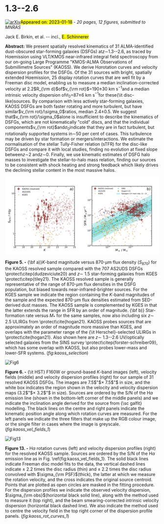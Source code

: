 <div class="macros" style="visibility:hidden;">
$\newcommand{\ensuremath}{}$
$\newcommand{\xspace}{}$
$\newcommand{\object}[1]{\texttt{#1}}$
$\newcommand{\farcs}{{.}''}$
$\newcommand{\farcm}{{.}'}$
$\newcommand{\arcsec}{''}$
$\newcommand{\arcmin}{'}$
$\newcommand{\ion}[2]{#1#2}$
$\newcommand{\textsc}[1]{\textrm{#1}}$
$\newcommand{\hl}[1]{\textrm{#1}}$
$\newcommand{\todo}[1]{{\color{red} ZZZ: #1}}$
$\newcommand{\thefigure}{\arabic{figure} (Cont.)}$
$\newcommand{\thefigure}{\arabic{figure}}$
$\newcommand{\thefigure}{A1 (Cont.)}$
$\newcommand{\thefigure}{\arabic{figure}}$
$\newcommand{\thefigure}{A1 (Cont.)}$
$\newcommand{\thefigure}{\arabic{figure}}$</div>

<div class="macros" style="visibility:hidden;">
$\newcommand{$\ensuremath$}{}$
$\newcommand{$\xspace$}{}$
$\newcommand{$\object$}[1]{\texttt{#1}}$
$\newcommand{$\farcs$}{{.}''}$
$\newcommand{$\farcm$}{{.}'}$
$\newcommand{$\arcsec$}{''}$
$\newcommand{$\arcmin$}{'}$
$\newcommand{$\ion$}[2]{#1#2}$
$\newcommand{$\textsc$}[1]{\textrm{#1}}$
$\newcommand{$\hl$}[1]{\textrm{#1}}$
$\newcommand{$\todo$}[1]{{\color{red} ZZZ: #1}}$
$\newcommand{$\thefigure$}{\arabic{figure} (Cont.)}$
$\newcommand{$\thefigure$}{\arabic{figure}}$
$\newcommand{$\thefigure$}{A1 (Cont.)}$
$\newcommand{$\thefigure$}{\arabic{figure}}$
$\newcommand{$\thefigure$}{A1 (Cont.)}$
$\newcommand{$\thefigure$}{\arabic{figure}}$</div>



<div id="title">

#  1.3--2.6

</div>
<div id="comments">

[![arXiv](https://img.shields.io/badge/arXiv-2301.05720-b31b1b.svg)](https://arxiv.org/abs/2301.05720)<mark>Appeared on: 2023-01-18</mark> - _20 pages, 12 figures, submitted to MNRAS_

</div>
<div id="authors">

Jack E. Birkin, et al. -- incl., <mark><mark>E. Schinnerer</mark></mark>

</div>
<div id="abstract">

**Abstract:** We present spatially resolved kinematics of 31 ALMA-identified dust-obscured star-forming galaxies (DSFGs) at$z$$\sim$1.3--2.6, as traced by H$\alpha$emission using VLT/KMOS near-infrared integral field spectroscopy from our on-going Large Programme "KMOS-ALMA Observations of Submillimetre Sources" (KAOSS). We derive H$\alpha$rotation curves and velocity dispersion profiles for the DSFGs. Of the 31 sources with bright, spatially extended H$\alpha$emission, 25 display rotation curves that are well fit by a Freeman disc model, enabling us to measure a median inclination-corrected velocity at 2.2$R_{\rm d}$of$v_{\rm rot}$$=$190$\pm$30 km s$^{-1}$and a median intrinsic velocity dispersion of$\sigma_0$$=$87$\pm$6 km s$^{-1}$for these{\it disc-like}sources. By comparison with less actively star-forming galaxies, KAOSS DSFGs are both faster rotating and more turbulent, but have similar$v_{\rm rot}/\sigma_0$ratios, median 2.4$\pm$0.5. We suggest that$v_{\rm rot}/\sigma_0$alone is insufficient to describe the kinematics of DSFGs, which are not kinematically "cold" discs, and that the individual components$v_{\rm rot}$and$\sigma_0$indicate that they are in fact turbulent, but rotationally supported systems in$\sim$50 per cent of cases. This turbulence may be driven by star formation or mergers/interactions. We estimate the normalisation of the stellar Tully-Fisher relation (sTFR) for the disc-like DSFGs and compare it with local studies, finding no evolution at fixed slope between$z$$\sim$2 and$z$$\sim$0. Finally, we use kinematic estimates of DSFG halo masses to investigate the stellar-to-halo mass relation, finding our sources to be consistent with shock heating and strong feedback which likely drives the declining stellar content in the most massive halos.

</div>

<div id="div_fig1">

<img src="tmp_2301.05720/./figures/K_S870.png" alt="Fig5.1" width="50%"/><img src="tmp_2301.05720/./figures/SFR_Mstar.png" alt="Fig5.2" width="50%"/>

**Figure 5. -** {\bf a)}$K$-band magnitude versus 870-$\mu$m flux density ($S_{870}$) for the KAOSS resolved sample compared with the 707 AS2UDS DSFGs \protect\citep{dudzeviciute20} and $z$$\sim$ 1.5 star-forming galaxies from KGES \protect\citep{tiley21}. The KAOSS resolved sample is generally representative of the range of 870-$\mu$m flux densities in the DSFG population, but biased towards near-infrared-brighter sources. For the KGES sample we indicate the region containing the $K$-band magnitudes of the sample and the expected 870-$\mu$m flux densities estimated from SED-derived dust masses. The KAOSS sample is complemented by KGES in that the latter extends the range in SFR by an order of magnitude. {\bf b)} Star-formation rate versus $M_\ast$ for the same samples, now also including six $z$$\sim$ 2.5 ULIRGs from \protect\cite{hogan21}. KAOSS probes sources that are approximately an order of magnitude more massive than KGES, and overlaps with the parameter range of the {\it Herschel}-selected ULIRGs in \protect\cite{hogan21}. Also shown here are $z$$\sim$ 1.3--2.6 UV/optically selected galaxies from the SINS survey \protect\citep{forster-schreiber09}, which has some overlap with KAOSS, but also probes lower-mass and lower-SFR systems. (*fig:kaoss_selection*)

</div>
<div id="div_fig2">

<img src="tmp_2301.05720/./figures/kaoss_vel_fields_sigma_01_Ha.png" alt="Fig6" width="100%"/>

**Figure 6. -** {\it HST} F160W or ground-based $K$-band images (left), velocity fields (middle) and velocity dispersion profiles (right) for our sample of 31 resolved KAOSS DSFGs. The images are 7.5$"$$\times$ 7.5$"$ in size, and the white box indicates the region shown in the velocity and velocity dispersion maps (3.2$"$$\times$ 3.2$"$ in size). Sources are ordered by the S/N of the H$\alpha$ emission line (shown in the bottom-left corner of the middle panels) and we indicate the inclination angle derived for the source from {\sc galfit} modelling. The black lines on the centre and right panels indicate the kinematic position angle along which rotation curves are measured. For the left panels we indicate the three filters that make up the RGB colour image, or the single filter in cases where the image is greyscale. (*fig:kaoss_vel_fields_1*)

</div>
<div id="div_fig3">

<img src="tmp_2301.05720/./figures/kaoss_rot_curves_vel_fields_01_Ha.png" alt="Fig13" width="100%"/>

**Figure 13. -** H$\alpha$ rotation curves (left) and velocity dispersion profiles (right) for the resolved KAOSS sample. Sources are ordered by the S/N of the H$\alpha$ emission line as in Fig. \ref{fig:kaoss_vel_fields_1}. The solid black lines indicate Freeman disc model fits to the data, the vertical dashed lines indicate $\pm$ 2.2 times the disc radius (thin) and $\pm$ 2.2 times the disc radius convolved with $\sigma_{\rm PSF}$(thick), the latter at which we measure the rotation velocity, and the cross indicates the original source centroid. Points that are plotted as open circles are masked in the fitting procedure. For the dispersion profiles we indicate the observed velocity dispersion, $\sigma_{\rm obs}$(horizontal black solid line), along with the method used to measure it (top right), and the beam smearing-corrected intrinsic velocity dispersion (horizontal black dashed line). We also indicate the method used to centre the velocity field in the top right corner of the dispersion profile panels. (*fig:kaoss_rot_curves_1*)

</div>